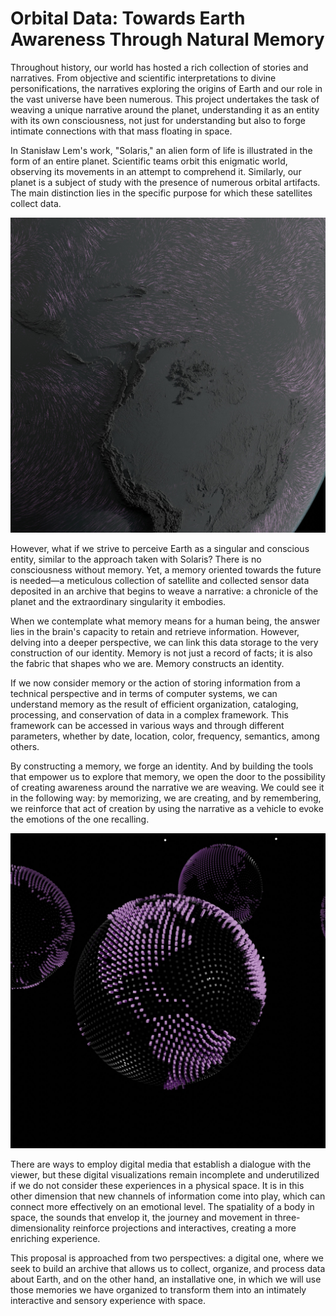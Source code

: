 # Orbital Data: Towards Earth Awareness Through Natural Memory

Throughout history, our world has hosted a rich collection of stories and narratives. From objective and scientific interpretations to divine personifications, the narratives exploring the origins of Earth and our role in the vast universe have been numerous. This project undertakes the task of weaving a unique narrative around the planet, understanding it as an entity with its own consciousness, not just for understanding but also to forge intimate connections with that mass floating in space.

In Stanisław Lem's work, "Solaris," an alien form of life is illustrated in the form of an entire planet. Scientific teams orbit this enigmatic world, observing its movements in an attempt to comprehend it. Similarly, our planet is a subject of study with the presence of numerous orbital artifacts. The main distinction lies in the specific purpose for which these satellites collect data.

![UI](/images/archihubnature/vientos.jpg)

However, what if we strive to perceive Earth as a singular and conscious entity, similar to the approach taken with Solaris? There is no consciousness without memory. Yet, a memory oriented towards the future is needed—a meticulous collection of satellite and collected sensor data deposited in an archive that begins to weave a narrative: a chronicle of the planet and the extraordinary singularity it embodies.

When we contemplate what memory means for a human being, the answer lies in the brain's capacity to retain and retrieve information. However, delving into a deeper perspective, we can link this data storage to the very construction of our identity. Memory is not just a record of facts; it is also the fabric that shapes who we are. Memory constructs an identity.

If we now consider memory or the action of storing information from a technical perspective and in terms of computer systems, we can understand memory as the result of efficient organization, cataloging, processing, and conservation of data in a complex framework. This framework can be accessed in various ways and through different parameters, whether by date, location, color, frequency, semantics, among others.

By constructing a memory, we forge an identity. And by building the tools that empower us to explore that memory, we open the door to the possibility of creating awareness around the narrative we are weaving. We could see it in the following way: by memorizing, we are creating, and by remembering, we reinforce that act of creation by using the narrative as a vehicle to evoke the emotions of the one recalling.

![UI](/images/archihubnature/disco.jpg)

There are ways to employ digital media that establish a dialogue with the viewer, but these digital visualizations remain incomplete and underutilized if we do not consider these experiences in a physical space. It is in this other dimension that new channels of information come into play, which can connect more effectively on an emotional level. The spatiality of a body in space, the sounds that envelop it, the journey and movement in three-dimensionality reinforce projections and interactives, creating a more enriching experience.

This proposal is approached from two perspectives: a digital one, where we seek to build an archive that allows us to collect, organize, and process data about Earth, and on the other hand, an installative one, in which we will use those memories we have organized to transform them into an intimately interactive and sensory experience with space.

